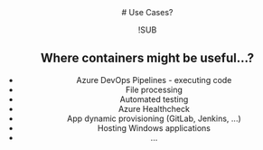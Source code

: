<!-- .slide: data-background="#FB8033" -->
<center>
# Use Cases?

!SUB
## Where containers might be useful...?

- Azure DevOps Pipelines - executing code
- File processing
- Automated testing
- Azure Healthcheck
- App dynamic provisioning (GitLab, Jenkins, ...)
- Hosting Windows applications
- ...


